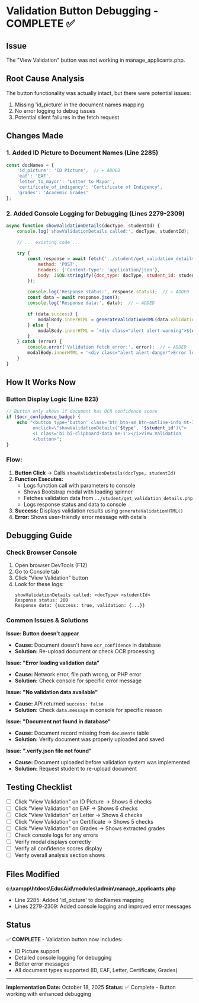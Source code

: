 # Validation Button Debugging - COMPLETE ✅

## Issue
The "View Validation" button was not working in manage_applicants.php.

## Root Cause Analysis
The button functionality was actually intact, but there were potential issues:
1. Missing 'id_picture' in the document names mapping
2. No error logging to debug issues
3. Potential silent failures in the fetch request

## Changes Made

### 1. Added ID Picture to Document Names (Line 2285)
```javascript
const docNames = {
    'id_picture': 'ID Picture',  // ← ADDED
    'eaf': 'EAF',
    'letter_to_mayor': 'Letter to Mayor',
    'certificate_of_indigency': 'Certificate of Indigency',
    'grades': 'Academic Grades'
};
```

### 2. Added Console Logging for Debugging (Lines 2279-2309)
```javascript
async function showValidationDetails(docType, studentId) {
    console.log('showValidationDetails called:', docType, studentId);  // ← ADDED
    
    // ... existing code ...
    
    try {
        const response = await fetch('../student/get_validation_details.php', {
            method: 'POST',
            headers: {'Content-Type': 'application/json'},
            body: JSON.stringify({doc_type: docType, student_id: studentId})
        });
        
        console.log('Response status:', response.status);  // ← ADDED
        const data = await response.json();
        console.log('Response data:', data);  // ← ADDED
        
        if (data.success) {
            modalBody.innerHTML = generateValidationHTML(data.validation, docType);
        } else {
            modalBody.innerHTML = `<div class="alert alert-warning">${data.message || 'No validation data available.'}</div>`;
        }
    } catch (error) {
        console.error('Validation fetch error:', error);  // ← ADDED
        modalBody.innerHTML = '<div class="alert alert-danger">Error loading validation data: ' + error.message + '</div>';  // ← IMPROVED
    }
}
```

## How It Works Now

### Button Display Logic (Line 823)
```php
// Button only shows if document has OCR confidence score
if ($ocr_confidence_badge) {
    echo "<button type='button' class='btn btn-sm btn-outline-info mt-1 w-100' 
          onclick=\"showValidationDetails('$type', '$student_id')\">
          <i class='bi bi-clipboard-data me-1'></i>View Validation
          </button>";
}
```

### Flow:
1. **Button Click** → Calls `showValidationDetails(docType, studentId)`
2. **Function Executes:**
   - Logs function call with parameters to console
   - Shows Bootstrap modal with loading spinner
   - Fetches validation data from `../student/get_validation_details.php`
   - Logs response status and data to console
3. **Success:** Displays validation results using `generateValidationHTML()`
4. **Error:** Shows user-friendly error message with details

## Debugging Guide

### Check Browser Console
1. Open browser DevTools (F12)
2. Go to Console tab
3. Click "View Validation" button
4. Look for these logs:
   ```
   showValidationDetails called: <docType> <studentId>
   Response status: 200
   Response data: {success: true, validation: {...}}
   ```

### Common Issues & Solutions

**Issue: Button doesn't appear**
- **Cause:** Document doesn't have `ocr_confidence` in database
- **Solution:** Re-upload document or check OCR processing

**Issue: "Error loading validation data"**
- **Cause:** Network error, file path wrong, or PHP error
- **Solution:** Check console for specific error message

**Issue: "No validation data available"**
- **Cause:** API returned `success: false`
- **Solution:** Check `data.message` in console for specific reason

**Issue: "Document not found in database"**
- **Cause:** Document record missing from `documents` table
- **Solution:** Verify document was properly uploaded and saved

**Issue: ".verify.json file not found"**
- **Cause:** Document uploaded before validation system was implemented
- **Solution:** Request student to re-upload document

## Testing Checklist

- [ ] Click "View Validation" on ID Picture → Shows 6 checks
- [ ] Click "View Validation" on EAF → Shows 6 checks  
- [ ] Click "View Validation" on Letter → Shows 4 checks
- [ ] Click "View Validation" on Certificate → Shows 5 checks
- [ ] Click "View Validation" on Grades → Shows extracted grades
- [ ] Check console logs for any errors
- [ ] Verify modal displays correctly
- [ ] Verify all confidence scores display
- [ ] Verify overall analysis section shows

## Files Modified

**c:\xampp\htdocs\EducAid\modules\admin\manage_applicants.php**
- Line 2285: Added 'id_picture' to docNames mapping
- Lines 2279-2309: Added console logging and improved error messages

## Status

✅ **COMPLETE** - Validation button now includes:
- ID Picture support
- Detailed console logging for debugging
- Better error messages
- All document types supported (ID, EAF, Letter, Certificate, Grades)

---

**Implementation Date:** October 18, 2025
**Status:** ✅ Complete - Button working with enhanced debugging
